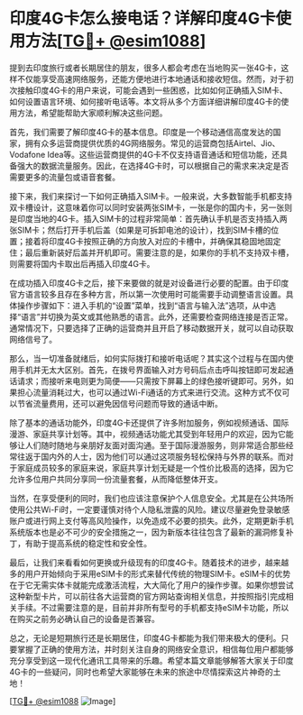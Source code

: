 # 印度4G卡怎么接电话？详解印度4G卡使用方法[[TG💪+ @esim1088](https://t.me/s/esim1088)]

提到去印度旅行或者长期居住的朋友，很多人都会考虑在当地购买一张4G卡，这样不仅能享受高速网络服务，还能方便地进行本地通话和接收短信。然而，对于初次接触印度4G卡的用户来说，可能会遇到一些困惑，比如如何正确插入SIM卡、如何设置语言环境、如何接听电话等。本文将从多个方面详细讲解印度4G卡的使用方法，希望能帮助大家顺利解决这些问题。

首先，我们需要了解印度4G卡的基本信息。印度是一个移动通信高度发达的国家，拥有众多运营商提供优质的4G网络服务。常见的运营商包括Airtel、Jio、Vodafone Idea等。这些运营商提供的4G卡不仅支持语音通话和短信功能，还具备强大的数据流量服务。因此，在选择4G卡时，可以根据自己的需求来决定是否需要更多的流量包或语音套餐。

接下来，我们来探讨一下如何正确插入SIM卡。一般来说，大多数智能手机都支持双卡槽设计，这意味着你可以同时安装两张SIM卡，一张是你的国内卡，另一张则是印度当地的4G卡。插入SIM卡的过程非常简单：首先确认手机是否支持插入两张SIM卡；然后打开手机后盖（如果是可拆卸电池的设计），找到SIM卡槽的位置；接着将印度4G卡按照正确的方向放入对应的卡槽中，并确保其稳固地固定住；最后重新装好后盖并开机即可。需要注意的是，如果你的手机不支持双卡槽，则需要将国内卡取出后再插入印度4G卡。

在成功插入印度4G卡之后，接下来要做的就是对设备进行必要的配置。由于印度官方语言较多且存在多种方言，所以第一次使用时可能需要手动调整语言设置。具体操作步骤如下：进入手机的“设置”菜单，找到“语言与输入法”选项，从中选择“语言”并切换为英文或其他熟悉的语言。此外，还需要检查网络连接是否正常。通常情况下，只要选择了正确的运营商并且开启了移动数据开关，就可以自动获取网络信号了。

那么，当一切准备就绪后，如何实际拨打和接听电话呢？其实这个过程与在国内使用手机并无太大区别。首先，在拨号界面输入对方号码后点击呼叫按钮即可发起通话请求；而接听来电则更为简便——只需按下屏幕上的绿色接听键即可。另外，如果担心流量消耗过大，也可以通过Wi-Fi通话的方式来进行交流。这种方式不仅可以节省流量费用，还可以避免因信号问题而导致的通话中断。

除了基本的通话功能外，印度4G卡还提供了许多附加服务，例如视频通话、国际漫游、家庭共享计划等。其中，视频通话功能尤其受到年轻用户的欢迎，因为它能够让人们随时随地与亲朋好友面对面沟通。至于国际漫游服务，则非常适合那些经常往返于国内外的人士，因为他们可以通过这项服务轻松保持与外界的联系。而对于家庭成员较多的家庭来说，家庭共享计划无疑是一个性价比极高的选择，因为它允许多位用户共同分享同一份流量套餐，从而降低整体开支。

当然，在享受便利的同时，我们也应该注意保护个人信息安全。尤其是在公共场所使用公共Wi-Fi时，一定要谨慎对待个人隐私泄露的风险。建议尽量避免登录敏感账户或进行网上支付等高风险操作，以免造成不必要的损失。此外，定期更新手机系统版本也是必不可少的安全措施之一，因为新版本往往包含了最新的漏洞修复补丁，有助于提高系统的稳定性和安全性。

最后，让我们来看看如何更换或升级现有的印度4G卡。随着技术的进步，越来越多的用户开始倾向于采用eSIM卡的形式来替代传统的物理SIM卡。eSIM卡的优势在于它无需实体卡就能完成激活流程，大大简化了用户的操作步骤。如果你想尝试这种新型卡片，可以前往各大运营商的官方网站查询相关信息，并按照指引完成相关手续。不过需要注意的是，目前并非所有型号的手机都支持eSIM卡功能，所以在购买之前务必确认自己的设备是否兼容。

总之，无论是短期旅行还是长期居住，印度4G卡都能为我们带来极大的便利。只要掌握了正确的使用方法，并时刻关注自身的网络安全意识，相信每位用户都能够充分享受到这一现代化通讯工具带来的乐趣。希望本篇文章能够解答大家关于印度4G卡的一些疑问，同时也希望大家能够在未来的旅途中尽情探索这片神奇的土地！

[[TG💪+ @esim1088](https://t.me/s/esim1088) ![Image](https://i.postimg.cc/4NQfJmqS/Snipaste-2025-05-13-00-14-12.png)]